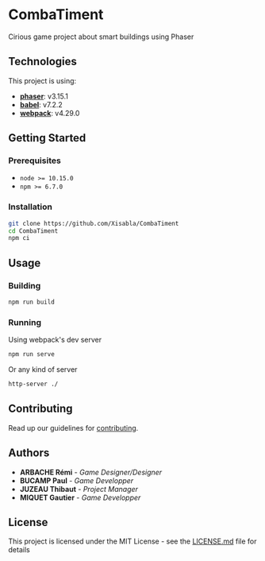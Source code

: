 # CombaTiment

Cirious game project about smart buildings using Phaser

## Technologies

This project is using:

- [**phaser**](https://www.npmjs.com/package/phaser): v3.15.1
- [**babel**](https://www.npmjs.com/package/@babel/core): v7.2.2
- [**webpack**](https://www.npmjs.com/package/webpack): v4.29.0

## Getting Started

### Prerequisites

- `node >= 10.15.0`
- `npm >= 6.7.0`

### Installation

```bash
git clone https://github.com/Xisabla/CombaTiment
cd CombaTiment
npm ci
```

## Usage

### Building

```bash
npm run build
```

### Running

Using webpack's dev server

```bash
npm run serve
```

Or any kind of server

```bash
http-server ./
```

## Contributing

Read up our guidelines for [contributing](https://github.com/Xisabla/CombaTiment/blob/master/CONTRIBUTING.md).

## Authors

- **ARBACHE Rémi** - *Game Designer/Designer*
- **BUCAMP Paul** - *Game Developper*
- **JUZEAU Thibaut** - *Project Manager*
- **MIQUET Gautier** - *Game Developper*

## License

This project is licensed under the MIT License - see the [LICENSE.md](LICENSE.md) file for details
